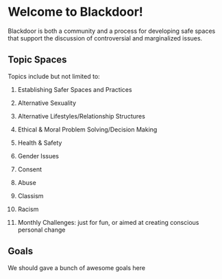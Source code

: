 # Welcome to Blackdoor!

Blackdoor is both a community and a process for developing safe spaces that support the discussion of controversial and marginalized issues.

## Topic Spaces

Topics include but not limited to:

1. Establishing Safer Spaces and Practices

2. Alternative Sexuality

3. Alternative Lifestyles/Relationship Structures

4. Ethical & Moral Problem Solving/Decision Making

5. Health & Safety

6. Gender Issues

7. Consent

8. Abuse

9. Classism

10. Racism

11. Monthly Challenges: just for fun, or aimed at creating conscious personal change

## Goals

We should gave a bunch of awesome goals here

## 




